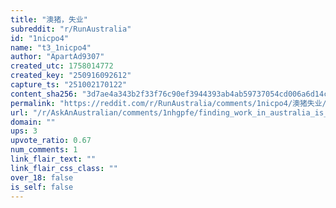 ```yaml
---
title: "澳猪，失业"
subreddit: "r/RunAustralia"
id: "1nicpo4"
name: "t3_1nicpo4"
author: "ApartAd9307"
created_utc: 1758014772
created_key: "250916092612"
capture_ts: "251002170122"
content_sha256: "3d7ae4a343b2f33f76c90ef3944393ab4ab59737054cd006a6d14c0feaec5623"
permalink: "https://reddit.com/r/RunAustralia/comments/1nicpo4/澳猪失业/"
url: "/r/AskAnAustralian/comments/1nhgpfe/finding_work_in_australia_is_the_worst_and_its/"
domain: ""
ups: 3
upvote_ratio: 0.67
num_comments: 1
link_flair_text: ""
link_flair_css_class: ""
over_18: false
is_self: false
---
```


